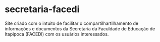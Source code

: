 # secretaria-facedi
Site criado com o intuito de facilitar o compartilhartilhamento de informações e documentos da Secretaria da Faculdade de Educação de Itapipoca (FACEDI) com os usuários interessados.
